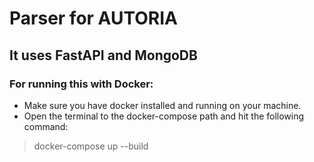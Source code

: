 # Parser for AUTORIA
## It uses FastAPI and MongoDB


### For running this with Docker:
* Make sure you have docker installed and running on your machine.
* Open the terminal to the docker-compose path and hit the following command:
> docker-compose up --build